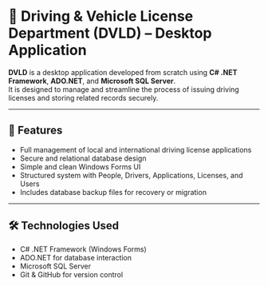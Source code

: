 # 🚗 Driving & Vehicle License Department (DVLD) – Desktop Application

**DVLD** is a desktop application developed from scratch using **C# .NET Framework**, **ADO.NET**, and **Microsoft SQL Server**.  
It is designed to manage and streamline the process of issuing driving licenses and storing related records securely.

---

## 🔑 Features

- Full management of local and international driving license applications
- Secure and relational database design
- Simple and clean Windows Forms UI
- Structured system with People, Drivers, Applications, Licenses, and Users
- Includes database backup files for recovery or migration

---

## 🛠 Technologies Used

- C# .NET Framework (Windows Forms)
- ADO.NET for database interaction
- Microsoft SQL Server
- Git & GitHub for version control
